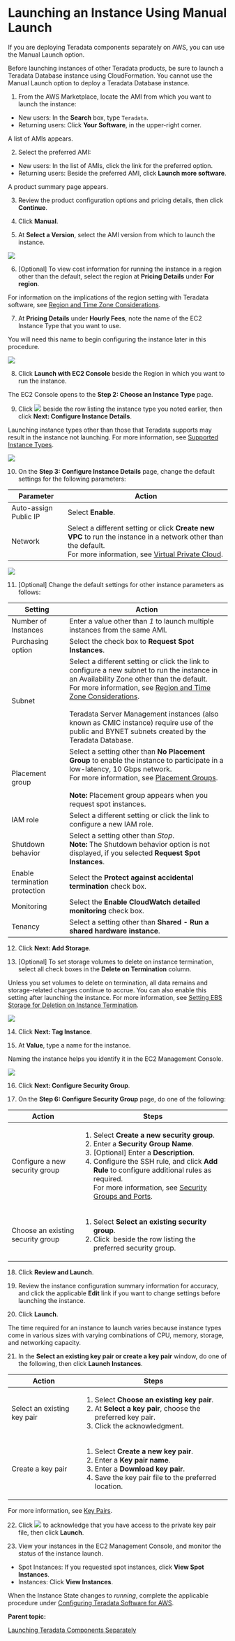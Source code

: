 # Launching an Instance Using Manual Launch

If you are deploying Teradata components separately on AWS, you can use the Manual Launch option.

Before launching instances of other Teradata products, be sure to launch a Teradata Database instance using CloudFormation. You cannot use the Manual Launch option to deploy a Teradata Database instance.

1. From the AWS Marketplace, locate the AMI from which you want to launch the instance:

  - New users: In the **Search** box, type `Teradata`.
  - Returning users: Click **Your Software**, in the upper-right corner.

  A list of AMIs appears.

2. Select the preferred AMI:

  - New users: In the list of AMIs, click the link for the preferred option.
  - Returning users: Beside the preferred AMI, click **Launch more software**.
   
  A product summary page appears.

3. Review the product configuration options and pricing details, then click **Continue**.

4. Click **Manual**.

5. At **Select a Version**, select the AMI version from which to launch the instance.

  ![](wkp1467245067353.gif)

6. [Optional] To view cost information for running the instance in a region other than the default, select the region at **Pricing Details** under **For region**.

  For information on the implications of the region setting with Teradata software, see [Region and Time Zone Considerations](rza1468615796901.md).

7. At **Pricing Details** under **Hourly Fees**, note the name of the EC2 Instance Type that you want to use.

  You will need this name to begin configuring the instance later in this procedure.

  ![](fto1467245067696.gif)

8. Click **Launch with EC2 Console** beside the Region in which you want to run the instance.

  The EC2 Console opens to the **Step 2: Choose an Instance Type** page.

9. Click ![](wiz1467245068616.gif) beside the row listing the instance type you noted earlier, then click **Next: Configure Instance Details**.

  Launching instance types other than those that Teradata supports may result in the instance not launching. For more information, see [Supported Instance Types](ihq1473174158197.md).

  ![](hdq1467245069334.gif)

10. On the **Step 3: Configure Instance Details** page, change the default settings for the following parameters:

 |Parameter|Action|
|---------|------|
|Auto-assign Public IP|Select <b>Enable</b>.|
|Network|Select a different setting or click <b>Create new VPC</b> to run the instance in a network other than the default.<br/>​For more information, see <a href="dmc1467240781066.md">Virtual Private Cloud</a>.<br/>|

 ![](mlz1467245070301.gif)

11. [Optional] Change the default settings for other instance parameters as follows:

 |Setting|Action|
|-------|------|
|Number of Instances |Enter a value other than <i>1</i> to launch multiple instances from the same AMI.|
|Purchasing option |Select the check box to <b>Request Spot Instances</b>.|
|Subnet|Select a different setting or click the link to configure a new subnet to run the instance in an Availability Zone other than the default.<br/>​For more information, see <a href="rza1468615796901.md">Region and Time Zone Considerations</a>.<br/><br/>​Teradata Server Management instances (also known as CMIC instance) require use of the public and BYNET subnets created by the Teradata Database.<br/>|
|Placement group|Select a setting other than <b>No Placement Group</b> to enable the instance to participate in a low-latency, 10 Gbps network.<br/>​For more information, see <a href="kif1472571515710.md">Placement Groups</a>.<br/><br/>​<b>Note:</b> Placement group appears when you request spot instances.<br/>|
|IAM role|Select a different setting or click the link to configure a new IAM role.|
|Shutdown behavior|Select a setting other than <i>Stop</i>.<br/>​<b>Note:</b> The Shutdown behavior option is not displayed, if you selected <b>Request Spot Instances</b>.<br/>|
|Enable termination protection|Select the <b>Protect against accidental termination</b> check box.|
|Monitoring|Select the <b>Enable CloudWatch detailed monitoring</b> check box.|
|Tenancy|Select a setting other than <b>Shared - Run a shared hardware instance</b>.|

12. Click **Next: Add Storage**.

13. [Optional] To set storage volumes to delete on instance termination, select all check boxes in the **Delete on Termination** column.

  Unless you set volumes to delete on termination, all data remains and storage-related charges continue to accrue. You can also enable this setting after launching the instance. For more information, see [Setting EBS Storage for Deletion on Instance Termination](fod1467240783219.md).

  ![](pnl1467245072220.gif)

14. Click **Next: Tag Instance**.

15. At **Value**, type a name for the instance.

  Naming the instance helps you identify it in the EC2 Management Console.

  ![](ics1467245073312.gif)

16. Click **Next: Configure Security Group**.

17. On the **Step 6: Configure Security Group** page, do one of the following:

 |Action|Steps|
|------|-----|
|Configure a new security group|<ol><li>​Select <b>Create a new security group</b>.</li><li>​Enter a <b>Security Group Name</b>.</li><li>​[Optional] Enter a <b>Description</b>.</li><li>​Configure the SSH rule, and click <b>Add Rule</b> to configure additional rules as required.<br/>​For more information, see <a href="xed1468615767199.md">Security Groups and Ports</a>.<br/></li></ol>|
|Choose an existing security group|<ol><li>​Select <b>Select an existing security group</b>.</li><li>​Click <img src="wiz1467245068616.gif" alt="" /> beside the row listing the preferred security group.</li></ol>|

18. Click **Review and Launch**.

19. Review the instance configuration summary information for accuracy, and click the applicable **Edit** link if you want to change settings before launching the instance.

20. Click **Launch**.

  The time required for an instance to launch varies because instance types come in various sizes with varying combinations of CPU, memory, storage, and networking capacity.

21. In the **Select an existing key pair or create a key pair** window, do one of the following, then click **Launch Instances**.

 |Action|Steps|
|------|-----|
|Select an existing key pair|<ol><li>​Select <b>Choose an existing key pair</b>.</li><li>​At <b>Select a key pair</b>, choose the preferred key pair.</li><li>​Click the acknowledgment.</li></ol>|
|Create a key pair|<ol><li>​Select <b>Create a new key pair</b>.</li><li>​Enter a <b>Key pair name</b>.</li><li>​Enter a <b>Download key pair</b>.</li><li>​Save the key pair file to the preferred location.</li></ol>|

 For more information, see [Key Pairs](icn1468615736183.md).

22. Click ![](wiz1467245068616.gif) to acknowledge that you have access to the private key pair file, then click **Launch**.

23. View your instances in the EC2 Management Console, and monitor the status of the instance launch.

  - Spot Instances: If you requested spot instances, click **View Spot Instances**.
  - Instances: Click **View Instances**.

When the Instance State changes to *running*, complete the applicable procedure under [Configuring Teradata Software for AWS](ydh1467240783484.md).

**Parent topic:** 

[Launching Teradata Components Separately](esg1471630520247.md)

